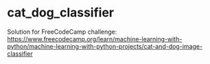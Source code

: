 # cat_dog_classifier
Solution for FreeCodeCamp challenge: https://www.freecodecamp.org/learn/machine-learning-with-python/machine-learning-with-python-projects/cat-and-dog-image-classifier

